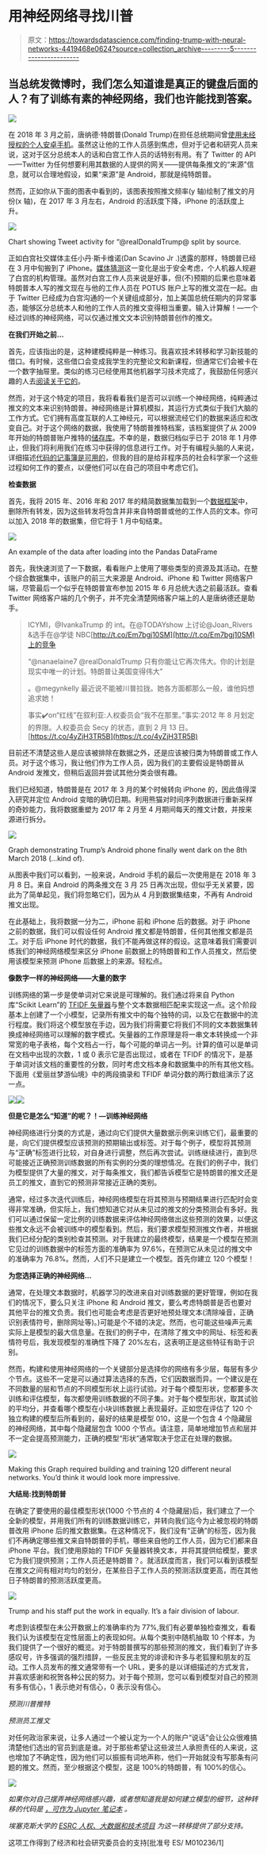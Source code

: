 # 用神经网络寻找川普

> 原文：<https://towardsdatascience.com/finding-trump-with-neural-networks-4419468e0624?source=collection_archive---------5----------------------->

## 当总统发微博时，我们怎么知道谁是真正的键盘后面的人？有了训练有素的神经网络，我们也许能找到答案。

![](img/24a66b7264d0fde125266a8daad2067f.png)

在 2018 年 3 月之前，唐纳德·特朗普(Donald Trump)在担任总统期间曾[使用未经授权的个人安卓手机](https://www.theguardian.com/technology/2017/mar/20/bye-bye-android-has-donald-trump-finally-upgraded-his-phone)。虽然这让他的工作人员感到焦虑，但对于记者和研究人员来说，这对于区分总统本人的话和白宫工作人员的话特别有用。有了 Twitter 的 API——Twitter 为任何想要利用其数据的人提供的网关——提供每条推文的“来源”信息，就可以合理地假设，如果“来源”是 Android，那就是纯特朗普。

然而，正如你从下面的图表中看到的，该图表按照推文频率(y 轴)绘制了推文的月份(x 轴)，在 2017 年 3 月左右，Android 的活跃度下降，iPhone 的活跃度上升。

![](img/2c98445078768541d367c20665c9ed38.png)

Chart showing Tweet activity for “@realDonaldTrump@ split by source.

正如白宫社交媒体主任小丹·斯卡维诺(Dan Scavino Jr .)透露的那样，特朗普已经在 3 月中旬搬到了 iPhone。[媒体猜测](https://www.theverge.com/2017/3/29/15103504/donald-trump-iphone-using-switched-android)这一变化是出于安全考虑，个人机器人规避了白宫的机构管理。虽然对白宫工作人员来说是好事，但(不)预期的后果也意味着特朗普本人写的推文现在与他的工作人员在 POTUS 账户上写的推文混在一起。由于 Twitter 已经成为白宫沟通的一个关键组成部分，加上美国总统任期内的异常事态，能够区分总统本人和他的工作人员的推文变得相当重要。输入计算解！—一个经过训练的神经网络，可以仅通过推文文本识别特朗普创作的推文。

**在我们开始之前…**

首先，应该指出的是，这种建模纯粹是一种练习。我喜欢技术转移和学习新技能的借口。有时候，这些借口会变成我学生的完整论文和新课程，但通常它们会被卡在一个数字抽屉里。类似的练习已经使用其他机器学习技术完成了，我鼓励任何感兴趣的人去[阅读关于它的](http://didtrumptweetit.com)。

然而，对于这个特定的项目，我将看看我们是否可以训练一个神经网络，纯粹通过推文的文本来识别特朗普。神经网络是计算机模拟，其运行方式类似于我们大脑的工作方式。它们拥有高度互联的人工神经元，可以根据流经它们的数据来适应和改变自己。对于这个网络的数据，我使用了特朗普推特档案，该档案提供了从 2009 年开始的特朗普账户推特的[储存库](https://github.com/bpb27/trump_tweet_data_archive)。不幸的是，数据归档似乎已于 2018 年 1 月停止，但我们将利用我们在练习中获得的信息进行工作。对于有编程头脑的人来说，详细描述[代码的记事簿是可用的](https://github.com/Minyall/trump_tweet_classifier)，但我的目的是给非程序员的社会科学家一个这些过程如何工作的要点，以便他们可以在自己的项目中考虑它们。

**检查数据**

首先，我将 2015 年、2016 年和 2017 年的精简数据集加载到一个[数据框架](http://pandas.pydata.org/pandas-docs/version/0.15.2/index.html)中，删除所有转发，因为这些转发将包含并非来自特朗普或他的工作人员的文本。你可以加入 2018 年的数据集，但它将于 1 月中旬结束。

![](img/a1cdf719e3343d7b55a0d5de0e473a43.png)

An example of the data after loading into the Pandas DataFrame

首先，我快速浏览了一下数据，看看账户上使用了哪些类型的资源及其活动。在整个综合数据集中，该账户的前三大来源是 Android、iPhone 和 Twitter 网络客户端，尽管最后一个似乎在特朗普宣布参加 2015 年 6 月总统大选之前最活跃。查看 Twitter 网络客户端的几个例子，并不完全清楚网络客户端上的人是唐纳德还是助手。

> ICYMI，@IvankaTrump 的 int。在@TODAYshow 上讨论@Joan_Rivers &选手在@学徒 NBC[http://t.co/Em7bgj10SM](http://t.co/Em7bgj10SM)上的竞争
> 
> “@nanaelaine7 @realDonaldTrump 只有你能让它再次伟大。你的计划是现实中唯一的计划。特朗普让美国变得伟大”
> 
> 。@megynkelly 最近说不能被川普拉拢。她各方面都那么一般，谁他妈想追求她！
> 
> 事实✔️on“红线”在叙利亚:人权委员会“我不在那里。”事实:2012 年 8 月划定的界限。人权委员会 Secy 的状态，直到 2 月 13 日。[https://t.co/4yZjH3TR5B](https://t.co/4yZjH3TR5B)

目前还不清楚这些人是应该被排除在数据之外，还是应该被归类为特朗普或工作人员。对于这个练习，我让他们作为工作人员，因为我们的主要假设是特朗普从 Android 发推文，但稍后返回并尝试其他分类会很有趣。

我们已经知道，特朗普是在 2017 年 3 月的某个时候转向 iPhone 的，因此值得深入研究并定位 Android 变暗的确切日期。利用熊猫对时间序列数据进行重新采样的奇妙能力，我将数据重塑为 2017 年 2 月至 4 月期间每天的推文计数，并按来源进行拆分。

![](img/22928dbb82ddd8c9383f76561ad6ba26.png)

Graph demonstrating Trump’s Android phone finally went dark on the 8th March 2018 (…kind of).

从图表中我们可以看到，一般来说，Android 手机的最后一次使用是在 2018 年 3 月 8 日。来自 Android 的两条推文在 3 月 25 日再次出现，但似乎无关紧要，因此为了简单起见，我们将忽略它们，因为从 4 月到数据集结束，不再有 Android 推文出现。

在此基础上，我将数据一分为二，iPhone 前和 iPhone 后的数据。对于 iPhone 之前的数据，我们可以假设任何 Android 推文都是特朗普，任何其他推文都是员工。对于后 iPhone 时代的数据，我们不能再做这样的假设。这意味着我们需要训练我们的神经网络模型来区分 iPhone 前数据上的特朗普和工作人员推文，然后使用该模型来预测 iPhone 后数据上的来源。轻松点。

**像数字一样的神经网络——大量的数字**

训练网络的第一步是使单词对它来说是可理解的。我们通过将来自 Python 库“Scikit Learn”的 [TFIDF 矢量器](http://scikit-learn.org/stable/modules/generated/sklearn.feature_extraction.text.TfidfVectorizer.html)与整个文本数据相匹配来实现这一点。这个阶段基本上创建了一个小模型，记录所有推文中的每个独特的词，以及它在数据中的流行程度。我们将这个模型放在手边，因为我们将需要它将我们不同的文本数据集转换成神经网络可以理解的数字模式。矢量器的工作原理是将一串文本转换成一个非常宽的电子表格，每个文档占一行，每个可能的单词占一列。计算的值可以是单词在文档中出现的次数，1 或 0 表示它是否出现过，或者在 TFIDF 的情况下，是基于单词对该文档的重要性的分数，同时考虑文档本身和数据集中的所有其他文档。下面用《爱丽丝梦游仙境》中的两段摘录和 TFIDF 单词分数的两行数组演示了这一点。

![](img/c75c58e82d67315bccdedc1020f8dd2a.png)![](img/72f0131a86e4e9e2ed9ab7e88c02ed1f.png)

**但是它是怎么“知道”的呢？！—训练神经网络**

神经网络进行分类的方式是，通过向它们提供大量数据示例来训练它们，最重要的是，向它们提供模型应该预测的预期输出或标签。对于每个例子，模型将其预测与“正确”标签进行比较，对自身进行调整，然后再次尝试。训练继续进行，直到尽可能接近正确预测训练数据的所有实例的分类的理想情况。在我们的例子中，我们为模型提供了大量的推文，对于每条推文，我们都告诉模型它是特朗普的推文还是员工的推文，直到它的预测非常接近正确的类别。

通常，经过多次迭代训练后，神经网络模型在将其预测与预期结果进行匹配时会变得非常准确，但实际上，我们想知道它对从未见过的推文的分类预测会有多好。我们可以通过保留一定比例的训练数据来评估神经网络做出这些预测的效果，以便这些推文永远不会被训练中的模型看到。然后，我们要求模型预测推文作者，并根据我们已经分配的类别检查其预测。对于我建立的最终模型，结果是一个模型在预测它见过的训练数据中的标签方面的准确率为 97.6%，在预测它从未见过的推文中的准确率为 76.8%。然而，人们不只是建立一个模型。首先你建立 120 个模型！

**为您选择正确的神经网络…**

通常，在处理文本数据时，机器学习的改进来自对训练数据的更好管理，例如在我们的情况下，要么只关注 iPhone 和 Android 推文，要么考虑特朗普是否也要对其他平台的推文负责。我们也可能会考虑是否更好地预处理文本(清除噪音，正确识别表情符号，删除网址等)。)可能是个不错的决定。然而，也可能这些噪声元素实际上是模型的最大信息量。在我们的例子中，在清除了推文中的网址、标签和表情符号后，我发现模型的准确性下降了 20%左右，这表明正是这些特征有助于识别。

然而，构建和使用神经网络的一个关键部分是选择你的网络有多少层，每层有多少个节点。这些不一定是可以通过算法选择的东西，它们因数据而异。一个建议是在不同数量的层和节点的不同模型形状上运行试验。对于每个模型形状，您都要多次训练和评估模型，每次都使用训练数据的不同子集。对于每个模型形状，取其试验的平均分，并查看哪个模型在小块训练数据上表现最好。正如您在评估了 120 个独立构建的模型后所看到的，最好的结果是模型 010，这是一个包含 4 个隐藏层的神经网络，其中每个隐藏层包含 1000 个节点。请注意，简单地增加节点和层并不一定会提高预测能力，正确的模型“形状”通常取决于您正在处理的数据。

![](img/857a5c5556065fd81a5989e714906460.png)

Making this Graph required building and training 120 different neural networks. You’d think it would look more impressive.

**大结局:找到特朗普**

在确定了要使用的最佳模型形状(1000 个节点的 4 个隐藏层)后，我们建立了一个全新的模型，并用我们所有的训练数据训练它，并转向我们迄今为止被忽视的特朗普改用 iPhone 后的推文数据集。在这种情况下，我们没有“正确”的标签，因为我们不再确定哪些推文来自特朗普的手机，哪些来自他的工作人员，因为它们都来自 iPhone 平台。我们使用原始的 TFIDF 矢量器转换文本，并将其提供给模型，要求它为我们提供预测；工作人员还是特朗普？。就活跃度而言，我们可以看到该模型在推文之间有相对均匀的划分，在某些日子工作人员的预测活跃度更高，而在其他日子特朗普的预测活跃度更高。

![](img/6b09c9cd7a1d6703a188b1f236d81d78.png)

Trump and his staff put the work in equally. It’s a fair division of labour.

考虑到该模型在未公开数据上的准确率约为 77%,我们有必要单独检查推文，看看我们认为该模型在定性层面上的表现如何。从每个类别中随机抽取 10 个样本，为我们提供了一个很好的概览。对于特朗普撰写的那些预测的推文，我们看到了许多感叹号，许多强调的强烈措辞，一些反民主党的诽谤和许多与老狐狸和朋友的互动。工作人员发布的推文通常带有一个 URL，更多的是以详细描述的方式发言，并喜欢感谢和祝贺各种公民的努力。对于每个预测，您可以看到模型对自己的预测有多有信心，1 表示绝对有信心，0 表示没有信心。

*预测川普推特*

*预测员工推文*

对任何政治家来说，让多人通过一个被认定为一个人的账户“说话”会让公众很难搞清楚他们选出的官员到底是谁。对于那些希望让这些波兰人承担责任的人来说，这也增加了不确定性，因为他们可以振振有词地声称，他们一开始就没有写那条有问题的推文。然而，至少根据这个模型，这是 100%的特朗普，有 100%的信心。

![](img/c96d1cd9d99e64648701e837dc6fe015.png)

*如果你对自己摆弄神经网络感兴趣，或者想知道我是如何建立模型的细节，这种转移的代码是* [*，可作为 Jupyter 笔记本*](https://github.com/Minyall/trump_tweet_classifier/blob/master/TrumpTweets.ipynb) *。*

*埃塞克斯大学的* [*ESRC 人权、大数据和技术项目*](https://www.hrbdt.ac.uk) *为这一转移提供了部分支持。*

这项工作得到了经济和社会研究委员会的支持[批准号 ES/ M010236/1]